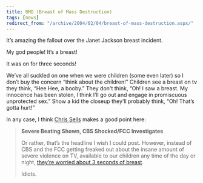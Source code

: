 ```yaml
---
title: BMD (Breast of Mass Destruction)
tags: [news]
redirect_from: "/archive/2004/02/04/breast-of-mass-destruction.aspx/"
---
```


It’s amazing the fallout over the Janet Jackson breast incident.

My god people! It’s a breast!

It was on for three seconds!

We’ve all suckled on one when we were children (some even later) so I
don’t buy the concern “think about the children!” Children see a breast
on tv they think, “Hee Hee, a booby.” They don't think, “Oh! I saw a
breast. My innocence has been stolen, I think I’ll go out and engage in
promiscuous unprotected sex.” Show a kid the closeup they’ll probably
think, “Oh! That’s gotta hurt!”

In any case, I think [Chris
Sells](http://www.sellsbrothers.com/ "Sellsbrothers.com") makes a good
point here:

> **Severe Beating Shown, CBS Shocked/FCC Investigates**
>
> Or rather, that’s the headline I wish I could post. However, instead
> of CBS and the FCC getting freaked out about the insane amount of
> severe violence on TV, available to our children any time of the day
> or night, [they’re worried about 3 seconds of
> breast](http://www.nytimes.com/2004/02/05/business/media/05tube.html?ex=1391317200&en=859b39ee8c13722a&ei=5007&partner=USERLAND "NY Times article").
>
> Idiots.

